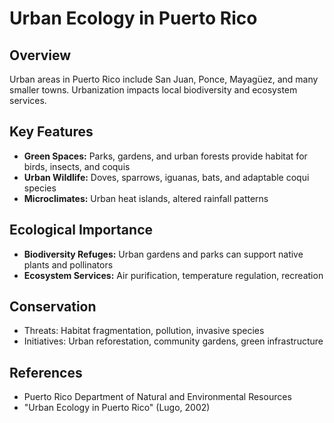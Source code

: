 # Urban Ecology in Puerto Rico

## Overview
Urban areas in Puerto Rico include San Juan, Ponce, Mayagüez, and many smaller towns. Urbanization impacts local biodiversity and ecosystem services.

## Key Features
- **Green Spaces:** Parks, gardens, and urban forests provide habitat for birds, insects, and coquis
- **Urban Wildlife:** Doves, sparrows, iguanas, bats, and adaptable coqui species
- **Microclimates:** Urban heat islands, altered rainfall patterns

## Ecological Importance
- **Biodiversity Refuges:** Urban gardens and parks can support native plants and pollinators
- **Ecosystem Services:** Air purification, temperature regulation, recreation

## Conservation
- Threats: Habitat fragmentation, pollution, invasive species
- Initiatives: Urban reforestation, community gardens, green infrastructure

## References
- Puerto Rico Department of Natural and Environmental Resources
- "Urban Ecology in Puerto Rico" (Lugo, 2002) 
